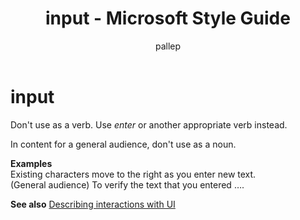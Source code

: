 ﻿---
title: input - Microsoft Style Guide
author: pallep
ms.author: pallep
ms.date: 1/19/2018
ms.topic: article
ms.prod: non-product-specific
---

# input

Don't use as a verb. Use *enter* or another appropriate verb instead. 

In content for a general audience, don't use as a noun.

**Examples**  
Existing characters move to the right as you enter new text.   
(General audience) To verify the text that you entered ….

**See also** [Describing interactions with UI](/style-guide/procedures-instructions/describing-interactions-with-ui)
